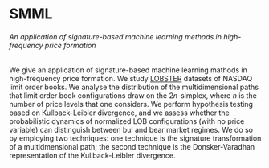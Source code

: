 # SMML
###### An application of signature-based machine learning methods in high-frequency price formation

We give an application of signature-based machine learning mathods in high-frequency price formation. 
We study [LOBSTER](https://lobsterdata.com/) datasets of NASDAQ limit order books.
We analyse the distribution of the multidimensional paths that limit order book configurations draw on the $2n$-simplex, where $n$ is the number of price levels that one considers. 
We perform hypothesis testing based on Kullback-Leibler divergence, and we assess whether the probabilistic dynamics of normalized LOB configurations (with no price variable) can distinguish between bul and bear market regimes. 
We do so by employing two techniques: one technique is the signature transformation of a multidmensional path; the second technique is  the Donsker-Varadhan representation of the Kullback-Leibler divergence. 
